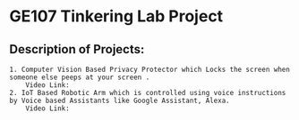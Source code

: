 # GE107 Tinkering Lab Project

## Description of Projects:
	1. Computer Vision Based Privacy Protector which Locks the screen when someone else peeps at your screen . 
		Video Link:
	2. IoT Based Robotic Arm which is controlled using voice instructions by Voice based Assistants like Google Assistant, Alexa.
		Video Link: 
